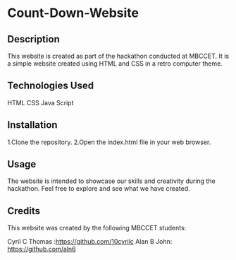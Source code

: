 # Count-Down-Website


## Description

This website is created as part of the hackathon conducted at MBCCET. It is a simple website created using HTML and CSS in a retro computer theme.

## Technologies Used

HTML
CSS
Java Script

## Installation

1.Clone the repository.
2.Open the index.html file in your web browser.

## Usage

The website is intended to showcase our skills and creativity during the hackathon. Feel free to explore and see what we have created.

## Credits

This website was created by the following MBCCET students:

Cyril C Thomas :https://github.com/10cyrilc
Alan B John: https://github.com/aln6

